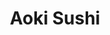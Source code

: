 ---
layout: place
title: Aoki Sushi
permalink: /south-carolina/greenville/aoki-sushi.html
stateAbbr: SC
stateName: South Carolina
cityName: Greenville
seo:
  type: restaurant
  links: http://aokigreenville.com/
place_id: ChIJJRC24k4pWIgRJN4LoKxbC90
photos:
  - name: >-
      places/ChIJJRC24k4pWIgRJN4LoKxbC90/photos/AeeoHcKnvTHnvqVUFtjCXJW1h0ZDqg0iSCKtgaRGRwePyJPlPl8XbzfrRQ_TCZTaMr410tjgvI5-XDimzlXKchbdIosyJsJRBsvYycerxAiZN4imr1_2vUC3MQbvUiDHWOmaxqpirMMx7WzM0a_4jXO7PjQ0qxBbJg2EP-55gVNEyByVVsKXAi-OEoSgvrKF7cSnLHh2saZlDskHKtw8lsdj2Uy92Zpp4ZHJ_6YSc9RLAPdegeT7xpRyKiHVJpjFnaeicq9wuGjp2dZkczFHzSJxfSPSgkFC7yiYqRXi4K4lLgNUeA
    widthPx: 1919
    heightPx: 2398
    authorAttributions:
      - displayName: Aoki Sushi
        uri: https://maps.google.com/maps/contrib/101523180797189556382
        photoUri: >-
          https://lh3.googleusercontent.com/a-/ALV-UjUBVFAnbLxrPlcJHeqU5zZZxDwV8MdGViAFX36Yd2j137_xmhk=s100-p-k-no-mo
    flagContentUri: >-
      https://www.google.com/local/imagery/report/?cb_client=maps_api_places.places_api&image_key=!1e10!2sAF1QipNPwW2fqsEMb85xznXni_nuiKzVui_e6W74RnjS&hl=en-US
    googleMapsUri: >-
      https://www.google.com/maps/place//data=!3m4!1e2!3m2!1sAF1QipNPwW2fqsEMb85xznXni_nuiKzVui_e6W74RnjS!2e10!4m2!3m1!1s0x8858294ee2b61025:0xdd0b5baca00bde24
  - name: >-
      places/ChIJJRC24k4pWIgRJN4LoKxbC90/photos/AeeoHcL4iR40tksdudfMGY3BpKFCT0tmzVhQfTV9VCLB8Uz8mmuS1AnNvxxrN7iBf2bRtCEUaz6cQFGYlHXctmaZHFpa6jjns6ipZrZDxcLdowjAVli_3Rwou2JXjYrQY-L6QPaQ0kiCKZKSr6rSX-kvdzw1wE4baLhrvlCSQpJ5i7_A4_wGXWMpJM78Uw24LeRVEHu97rPqh4MS0bckjZpPkC4ysNq9H-z9AQ1CjgEP-uIHs9B0wavVdI1L5bFW2Hm9d0_c00hp4S2aBEkFRN92Qp96R2eidRAyQ6Ob91wCP4HRyg
    widthPx: 4272
    heightPx: 2848
    authorAttributions:
      - displayName: Aoki Sushi
        uri: https://maps.google.com/maps/contrib/101523180797189556382
        photoUri: >-
          https://lh3.googleusercontent.com/a-/ALV-UjUBVFAnbLxrPlcJHeqU5zZZxDwV8MdGViAFX36Yd2j137_xmhk=s100-p-k-no-mo
    flagContentUri: >-
      https://www.google.com/local/imagery/report/?cb_client=maps_api_places.places_api&image_key=!1e10!2sAF1QipNZtifcVyAYl0jq8MrIfsMnL84WkfNLPJBORw2X&hl=en-US
    googleMapsUri: >-
      https://www.google.com/maps/place//data=!3m4!1e2!3m2!1sAF1QipNZtifcVyAYl0jq8MrIfsMnL84WkfNLPJBORw2X!2e10!4m2!3m1!1s0x8858294ee2b61025:0xdd0b5baca00bde24
  - name: >-
      places/ChIJJRC24k4pWIgRJN4LoKxbC90/photos/AeeoHcK0fEolftyu06P6p3GPUbJrHbrtpjOvzugYHoyj5NFckd9D5YM_nFk_XqnyyY5hXDEQiPj3C2WP1f8K4Q6rj0ckS0yvSU-nl1d4pw55vOhzsRtbLo3Z0RJOFBhPgqI8P1UrLn7nQ1M9-8WAxWkOZ7XTWiouew8IDS-JvHqN3zG5lI9Cp21pggCfpTfORygEe-YRSjPfh4Tx5anDsoIXKMW0HK2bqAk-Y6KXuVVx20W1Ext2dR4m3iKhZES1ksMv0aZDPEGLQFn-BYRN7tBvzhzlifEscuY31_ymm7PiNNwzK347yfpdiEnEalyZ7jn9vQ1kFQPhfPzoUgp95IM2i1Am07dsqfv709DQSEoYzW9lVedORRcBPrK9bdoG8Uk6pdBFAH8DrpgsrhpEh45gChFJ9XWNkh9KDWbWybUgo1k
    widthPx: 3024
    heightPx: 4032
    authorAttributions:
      - displayName: Reliable Upstate
        uri: https://maps.google.com/maps/contrib/108914949657434494376
        photoUri: >-
          https://lh3.googleusercontent.com/a-/ALV-UjWPoM7fRkK2mpiuALrXXoEOgkRxLfldyYh1PvYGy58ifV37LfMt=s100-p-k-no-mo
    flagContentUri: >-
      https://www.google.com/local/imagery/report/?cb_client=maps_api_places.places_api&image_key=!1e10!2sCIHM0ogKEICAgMDAsYuAMw&hl=en-US
    googleMapsUri: >-
      https://www.google.com/maps/place//data=!3m4!1e2!3m2!1sCIHM0ogKEICAgMDAsYuAMw!2e10!4m2!3m1!1s0x8858294ee2b61025:0xdd0b5baca00bde24
  - name: >-
      places/ChIJJRC24k4pWIgRJN4LoKxbC90/photos/AeeoHcKLPCk2VqnKVhZKhEh1JhtxX4y-HPTkvHj0qE6us7jxwM08lWAWGTnEZICbAiLMqWL0qVgytiEpKd33OQB1Gy-9AX976jGH092xY6EO-32WAICCNshPjraTC5TLpxZJS7L9aFEdkidN6GpdQ8dwC04qI6LqCAkf3YNZ1CrFIKDz9zKJS0DaJF7pzCK5pEyBeOczlxurmQJ4yrt4cfa6S9piMIsuOjYafxPRJ0ud-e-mIuPVSeZa3jkC6L0Iycv28Pz0aKrPirC2sZ5oH73CsYlU2h4eEcpZqgcyHABWxvpn9UFcNmQVU931MCbAXp4lTsJyxi4fAh6g3_CQRFLG8C6WlKLvs-xD8GHmCiuQ_BFo9ImtOQa1P3jom-p57r7OVeUJfWGQYEMA8bR3FtieeO67LlFAQ56RD_ar9NcBvPPba08
    widthPx: 3024
    heightPx: 4032
    authorAttributions:
      - displayName: Reliable Upstate
        uri: https://maps.google.com/maps/contrib/108914949657434494376
        photoUri: >-
          https://lh3.googleusercontent.com/a-/ALV-UjWPoM7fRkK2mpiuALrXXoEOgkRxLfldyYh1PvYGy58ifV37LfMt=s100-p-k-no-mo
    flagContentUri: >-
      https://www.google.com/local/imagery/report/?cb_client=maps_api_places.places_api&image_key=!1e10!2sCIHM0ogKEICAgMDAsen82QE&hl=en-US
    googleMapsUri: >-
      https://www.google.com/maps/place//data=!3m4!1e2!3m2!1sCIHM0ogKEICAgMDAsen82QE!2e10!4m2!3m1!1s0x8858294ee2b61025:0xdd0b5baca00bde24
  - name: >-
      places/ChIJJRC24k4pWIgRJN4LoKxbC90/photos/AeeoHcIwWpGallgXpqy-1jvU9inyR_tUhpLvDxXdAeACJhlQVBQJHGRxzRdSJRM69w604OzY1kNSULY0ePFuPvJPvNROByJRM_FOwbroXQsGOm0Ya6AgtEWp2tmi6kPD_3kiEY_ARDTE28OVvCY_Up6zEARhC_JVfr__hZu6tzO53d7eqFwPho4fzvhyE04LROAoN_vK3hn1RNtdL-7y9yN-fbriXTzfdaoBrewwIG94pQ5jUQufVuwKeHYDEfCKYsJwZoCYvTERHgEBxtTX2053xZYuKk1i9tgYrCGlToWKDpdmESBmmhZ7G92_g0av02qSBSy3ag1AxVnBZAyoGIIvJs-Ci0b13YX0C8UztJR-BHGPi7rH9HUMnsc05QzHuDuZ-EgOR0EvSvvgHl-PKV0Vr8U3qOHQs50ZbgDW4KCMNzjOMw
    widthPx: 4030
    heightPx: 3022
    authorAttributions:
      - displayName: MultifacetedDani
        uri: https://maps.google.com/maps/contrib/106092957590578554403
        photoUri: >-
          https://lh3.googleusercontent.com/a-/ALV-UjU7vO2rrLN0N6tFFSE0sHG-d9m8zPSP6neXoSl-Xt6p6LKA_6JKxg=s100-p-k-no-mo
    flagContentUri: >-
      https://www.google.com/local/imagery/report/?cb_client=maps_api_places.places_api&image_key=!1e10!2sCIHM0ogKEICAgICl47u9Hw&hl=en-US
    googleMapsUri: >-
      https://www.google.com/maps/place//data=!3m4!1e2!3m2!1sCIHM0ogKEICAgICl47u9Hw!2e10!4m2!3m1!1s0x8858294ee2b61025:0xdd0b5baca00bde24
  - name: >-
      places/ChIJJRC24k4pWIgRJN4LoKxbC90/photos/AeeoHcL1v0P8vb0Mkk-5wutFcYzKuF1ZJ-Goqbc2PvZmzLYOMCf-woflrJULnJszzLTObKn_7jF97t_RTjO7tBetw90Rxsr0K6i_FyPmfeYcUwChZ2g9GV2ccejUtfHUtCyhH_qJpRYmB9M6SDq4kHt7STWiE4P05mqIaHnuCpue06J7FKb-ANaIe9sujtTHV_BsDJcNn3GdQKrdAPSGGeGGH2v8m6ZCWr8MGjSHBEJmmF0DVILX2uzzK8-DVSHBtevb2beVmaqG3ySunXuh-EOklPOEdu1JfaFJ7eP0ajnSXhxbr4vlZCwAaXN1H0od_KirT8EFGSaAvmEVQPw6g_7vjSXKDKzkzm3sJ39uAA0ksJKDMso2AB0lKwgPA2PJ-bHEcSWbXcv3XJwjQyQHC3-_cUwwejwFXGgB7ADNTHfnV3yuvN-X
    widthPx: 1816
    heightPx: 4032
    authorAttributions:
      - displayName: Diana Krutzig
        uri: https://maps.google.com/maps/contrib/100225271390449733976
        photoUri: >-
          https://lh3.googleusercontent.com/a-/ALV-UjX8JToCZdsgz6OBVhkSCRVHbZ8jPhGlAov0TvOOUhZ3nY2_mEUtEw=s100-p-k-no-mo
    flagContentUri: >-
      https://www.google.com/local/imagery/report/?cb_client=maps_api_places.places_api&image_key=!1e10!2sCIHM0ogKEICAgIDu5OaxtQE&hl=en-US
    googleMapsUri: >-
      https://www.google.com/maps/place//data=!3m4!1e2!3m2!1sCIHM0ogKEICAgIDu5OaxtQE!2e10!4m2!3m1!1s0x8858294ee2b61025:0xdd0b5baca00bde24
  - name: >-
      places/ChIJJRC24k4pWIgRJN4LoKxbC90/photos/AeeoHcKR4jytAbvbdPIV13i7VkeiYDtgJfOxIJvBq7FPGc2so9ffhbiRoR6ua9OWNP0jTfe7Ji2fuuXN6hzGDIFV56hXbKoeXvtZitgbDLgXh0SXt8S02X8o1Oj5LIEXlcqwDESfbzpWfDDalPND720HHjk-dOX9offmCI_0qAwndH1B8YesPEshkGchy7QwaQLGAoTsZ-2lBsgN4fUVaWI2JZ6tuY6l2tX5K_6afOO7q61vGy_t3T2SvCNarxm_Ad-XlKngFFMPAxoCYN7AN2iaCNmAlTl5t2w9GqdlOo4ZEc1VOTm4sq1vhrv_YegtxNyUosq56onZpL8Q7RiDx8tnCe68cGl2KrLkXgeJhfLANQdv387LcXX9PcyhHRxvALxyS1U9e9WYWsm6Q9--WeylqxcTR7HjlRskLOEmKrWgPV7L0Q
    widthPx: 1284
    heightPx: 1417
    authorAttributions:
      - displayName: Katelyn c
        uri: https://maps.google.com/maps/contrib/113563996453942943103
        photoUri: >-
          https://lh3.googleusercontent.com/a/ACg8ocLHw2CaKYqeXgm1WdiiJKj0AuXgt2OJr6s7Pesb26jG-BAwKxg=s100-p-k-no-mo
    flagContentUri: >-
      https://www.google.com/local/imagery/report/?cb_client=maps_api_places.places_api&image_key=!1e10!2sCIHM0ogKEICAgICvveGSLw&hl=en-US
    googleMapsUri: >-
      https://www.google.com/maps/place//data=!3m4!1e2!3m2!1sCIHM0ogKEICAgICvveGSLw!2e10!4m2!3m1!1s0x8858294ee2b61025:0xdd0b5baca00bde24
  - name: >-
      places/ChIJJRC24k4pWIgRJN4LoKxbC90/photos/AeeoHcKfGI-ccuLq6LvBhvBYcGirwBB_ErmWJiEF6D1-R4T_EhxZ7Vy69kofRfYAwUjl_btoVBaED5a8jRE5QYThIeWPf0TSovFjbot0tPW8D8nimwkV5dvMTYoNM0y-Z16VOnN8nlocsQV_jC3IuYdj-7lOixUeHyVrgeCsEBfDJIraE7r4hTL0aBFFyySMa4KUB9apXmCSfL_tfy6v6VwIr8P5SLBqjabfvTArfPJiZiG5F1oOgQ1w0mdcK1ma7zANBsIjTjsJJ1TRUhH8wDHDQPn3jcjjQnpY1No9fYA2QYnGFr1wqetneTp8-B7qf-5np4lXqxEIye5SzHOTMya2qZ7a7_NqBMZ8eB3iE6_7l8_AUoB0aYQqu0wLsjK_Rch8qWphZEZ-W5OIxtu7M5BU63mfpfkuLVVP8ukrkHIO6pKAveE
    widthPx: 3024
    heightPx: 4032
    authorAttributions:
      - displayName: Katelyn c
        uri: https://maps.google.com/maps/contrib/113563996453942943103
        photoUri: >-
          https://lh3.googleusercontent.com/a/ACg8ocLHw2CaKYqeXgm1WdiiJKj0AuXgt2OJr6s7Pesb26jG-BAwKxg=s100-p-k-no-mo
    flagContentUri: >-
      https://www.google.com/local/imagery/report/?cb_client=maps_api_places.places_api&image_key=!1e10!2sCIHM0ogKEICAgICvveGSzwE&hl=en-US
    googleMapsUri: >-
      https://www.google.com/maps/place//data=!3m4!1e2!3m2!1sCIHM0ogKEICAgICvveGSzwE!2e10!4m2!3m1!1s0x8858294ee2b61025:0xdd0b5baca00bde24
  - name: >-
      places/ChIJJRC24k4pWIgRJN4LoKxbC90/photos/AeeoHcJNPTBhiq_QWdqaDHe4IG9br7eUuR2fsKWo91KhQQHwRZ-x0W6eh7X1nzaTjQfRXk__IDZOXcAYDaXeO4bGBDUx-ro_ZKm1kQE8zYHfcB0xjFlNqpCdWEsp7E3GZwpVagmQWjz-aRGgBQTmUwbfF1A2RW7_5fSP7FygMI4aZYC4hGxyolgoe7tf5LsI9Gm4Tjdg46hq3OASC-4rF8JyoWC-3r90g19yI2ZL4s-mjkimVI3CRu_85YF9aCgxnBqf_06-iG8Urlh39CviwFOzCtelNnLQE8O_xxKkSzdlSXfN52dkgBUIpwuq884EsFyJ3hniVwwLShvRfSFUQkBmcP869JHuhS9BqJuckdVXRMvSKyCs-L280Y9HOrs5R21pwiGi4onMrjpMVs0F4czva7F59ch74BkLuKHX1JGlbgXxtg
    widthPx: 4032
    heightPx: 3024
    authorAttributions:
      - displayName: Jordan Kothe
        uri: https://maps.google.com/maps/contrib/111207555948628725298
        photoUri: >-
          https://lh3.googleusercontent.com/a-/ALV-UjXqfx1KktFoBKRiL46ZMtynDrV_LdMg-bU5lzzyAJBZ5xyeRiXMuw=s100-p-k-no-mo
    flagContentUri: >-
      https://www.google.com/local/imagery/report/?cb_client=maps_api_places.places_api&image_key=!1e10!2sCIHM0ogKEICAgICKv4mnLg&hl=en-US
    googleMapsUri: >-
      https://www.google.com/maps/place//data=!3m4!1e2!3m2!1sCIHM0ogKEICAgICKv4mnLg!2e10!4m2!3m1!1s0x8858294ee2b61025:0xdd0b5baca00bde24
  - name: >-
      places/ChIJJRC24k4pWIgRJN4LoKxbC90/photos/AeeoHcKQuEEuSF0cTwkYItHwEZjLNy4UGn6Wxa4L35uY-LLHAQHMfoYkCO0E_R-k8VwTTHxr9dL2uxN3bMZQfnu6nVO6ifoQFyBJCl5nTw9_Hm0KrV535VuAV-6dYIt7s5YgwCToEn1P5ypWErPvmY6O3S0jIcWKI-F_nDeuQ4tJXIFRSRXb4ZTQihttxX4shtZFpAd7CGjaLTmyVWgYep5fhoAoPymEjdj0JdB9Vije5xp6YwIuCZUZm4wq36HIbaPZeO9gwfrJVc5_dsrEg8P9cGwGfxEr2NVWA8ZODba5NGowxO0M6ZzKJJ3ex_Al_XUAIrPBoL9mbhTFj5fHWfyrCQ79joQG2VWy1lkoU9kMUw5WDLmDqQeQaKcIIq_bK18j7sTCCxnnzsuWXvKEjRIYcH4h0f5b_qhH-IvsDPDigrQ
    widthPx: 3024
    heightPx: 3113
    authorAttributions:
      - displayName: Brooke Nesbitt
        uri: https://maps.google.com/maps/contrib/115018988942166303766
        photoUri: >-
          https://lh3.googleusercontent.com/a-/ALV-UjW8lfHM-adCBSfQDi7LrosQwzsr3OZcCTQAJz2KpDh4h-IgCWe-bw=s100-p-k-no-mo
    flagContentUri: >-
      https://www.google.com/local/imagery/report/?cb_client=maps_api_places.places_api&image_key=!1e10!2sCIHM0ogKEICAgIC424rXTw&hl=en-US
    googleMapsUri: >-
      https://www.google.com/maps/place//data=!3m4!1e2!3m2!1sCIHM0ogKEICAgIC424rXTw!2e10!4m2!3m1!1s0x8858294ee2b61025:0xdd0b5baca00bde24
address: 1779 Woodruff Rd B, Greenville, SC 29607, USA
street: 1779 Woodruff Rd B
city: Greenville
state: SC
zip: '29607'
country: USA
neighborhood: null
latitude: '34.820005'
longitude: '-82.270745'
accessibility_options:
  wheelchairAccessibleParking: true
  wheelchairAccessibleEntrance: true
  wheelchairAccessibleRestroom: true
  wheelchairAccessibleSeating: true
business_status: OPERATIONAL
name: Aoki Sushi
google_maps_links:
  directionsUri: >-
    https://www.google.com/maps/dir//''/data=!4m7!4m6!1m1!4e2!1m2!1m1!1s0x8858294ee2b61025:0xdd0b5baca00bde24!3e0
  placeUri: https://maps.google.com/?cid=15927925304103525924
  writeAReviewUri: >-
    https://www.google.com/maps/place//data=!4m3!3m2!1s0x8858294ee2b61025:0xdd0b5baca00bde24!12e1
  reviewsUri: >-
    https://www.google.com/maps/place//data=!4m4!3m3!1s0x8858294ee2b61025:0xdd0b5baca00bde24!9m1!1b1
  photosUri: >-
    https://www.google.com/maps/place//data=!4m3!3m2!1s0x8858294ee2b61025:0xdd0b5baca00bde24!10e5
primary_type: Sushi Restaurant
opening_hours:
  regular: null
  current: null
secondary_opening_hours:
  regular:
    weekdayDescriptions: null
    type: null
  current:
    weekdayDescriptions: null
    type: null
phone: (864) 568-9449
price_level: PRICE_LEVEL_MODERATE
price_range: $10 &ndash; $20
rating: '4.5'
rating_count: 0
website: http://aokigreenville.com/
description: >-
  Experience Aoki Sushi in Greenville, SC$$$Aoki Sushi in Greenville, SC, stands
  out as a casual dining destination offering a blend of fresh sushi and
  flavorful Korean BBQ options, making it a go-to spot for those seeking
  authentic Asian cuisine nearby. This welcoming restaurant features an array of
  noodle dishes alongside a selection of beer, sake, and wine, perfect for
  pairing with your meal in a relaxed setting. Patrons appreciate the accessible
  atmosphere, including wheelchair-friendly features and outdoor seating, which
  enhance the overall dining experience. Whether you're in the mood for
  top-rated sushi rolls or a quick bite after exploring the area, this spot
  delivers on quality and variety. Its convenient location makes it an ideal
  choice for anyone searching for sushi restaurants in the region.
generative_summary: >-
  Experience Aoki Sushi in Greenville, SC$$$Aoki Sushi in Greenville, SC, stands
  out as a casual dining destination offering a blend of fresh sushi and
  flavorful Korean BBQ options, making it a go-to spot for those seeking
  authentic Asian cuisine nearby. This welcoming restaurant features an array of
  noodle dishes alongside a selection of beer, sake, and wine, perfect for
  pairing with your meal in a relaxed setting. Patrons appreciate the accessible
  atmosphere, including wheelchair-friendly features and outdoor seating, which
  enhance the overall dining experience. Whether you're in the mood for
  top-rated sushi rolls or a quick bite after exploring the area, this spot
  delivers on quality and variety. Its convenient location makes it an ideal
  choice for anyone searching for sushi restaurants in the region.
generative_disclosure: Summarized by AI using the Grok-3-Mini model.
reviews:
  - name: >-
      places/ChIJJRC24k4pWIgRJN4LoKxbC90/reviews/ChdDSUhNMG9nS0VJQ0FnSURYeHVUNDJRRRAB
    relativePublishTimeDescription: 5 months ago
    rating: 5
    text:
      text: >-
        Have come here on several occasions and enjoy myself every time! The
        rolls here are amazing. I especially love their spider roll! To those
        who love sushi, please try out here. You seriously won't be
        disappointed!
      languageCode: en
    originalText:
      text: >-
        Have come here on several occasions and enjoy myself every time! The
        rolls here are amazing. I especially love their spider roll! To those
        who love sushi, please try out here. You seriously won't be
        disappointed!
      languageCode: en
    authorAttribution:
      displayName: Callie cat
      uri: https://www.google.com/maps/contrib/109190206467001928124/reviews
      photoUri: >-
        https://lh3.googleusercontent.com/a-/ALV-UjVdg2F8VbLQFycV75MnNLm_PJeHQrcE1elIz25E2K0NIe9ZyQQT=s128-c0x00000000-cc-rp-mo-ba4
    publishTime: '2024-10-26T16:43:22.326316Z'
    flagContentUri: >-
      https://www.google.com/local/review/rap/report?postId=ChdDSUhNMG9nS0VJQ0FnSURYeHVUNDJRRRAB&d=17924085&t=1
    googleMapsUri: >-
      https://www.google.com/maps/reviews/data=!4m6!14m5!1m4!2m3!1sChdDSUhNMG9nS0VJQ0FnSURYeHVUNDJRRRAB!2m1!1s0x8858294ee2b61025:0xdd0b5baca00bde24
  - name: >-
      places/ChIJJRC24k4pWIgRJN4LoKxbC90/reviews/ChZDSUhNMG9nS0VJQ0FnSUNfbG91TkpREAE
    relativePublishTimeDescription: 2 months ago
    rating: 5
    text:
      text: >-
        Walking in it’s clear that they do most of their business as a take out
        spot but don’t sleep on the excellent service. I came in with a friend
        for a late lunch on NYE afternoon. The server guided us through the menu
        with good choices. I like how they have both sake and soju since this is
        a Korean/Japanese spot. We had soup, a couple of apps, and a few rolls.
        It was all very satisfying although I wish they served some kimchi or
        pickled radish and fresh chopped onion to go with our meals. I will
        definitely be back when I’m next in town.
      languageCode: en
    originalText:
      text: >-
        Walking in it’s clear that they do most of their business as a take out
        spot but don’t sleep on the excellent service. I came in with a friend
        for a late lunch on NYE afternoon. The server guided us through the menu
        with good choices. I like how they have both sake and soju since this is
        a Korean/Japanese spot. We had soup, a couple of apps, and a few rolls.
        It was all very satisfying although I wish they served some kimchi or
        pickled radish and fresh chopped onion to go with our meals. I will
        definitely be back when I’m next in town.
      languageCode: en
    authorAttribution:
      displayName: Julia Helton
      uri: https://www.google.com/maps/contrib/112138123334273263332/reviews
      photoUri: >-
        https://lh3.googleusercontent.com/a-/ALV-UjU5KSmWSAZy3vXvWwrgSGR6Um6PGOASJzLrrJbxXtXocpKACfWpjw=s128-c0x00000000-cc-rp-mo-ba4
    publishTime: '2025-01-15T22:36:26.422557Z'
    flagContentUri: >-
      https://www.google.com/local/review/rap/report?postId=ChZDSUhNMG9nS0VJQ0FnSUNfbG91TkpREAE&d=17924085&t=1
    googleMapsUri: >-
      https://www.google.com/maps/reviews/data=!4m6!14m5!1m4!2m3!1sChZDSUhNMG9nS0VJQ0FnSUNfbG91TkpREAE!2m1!1s0x8858294ee2b61025:0xdd0b5baca00bde24
  - name: >-
      places/ChIJJRC24k4pWIgRJN4LoKxbC90/reviews/ChZDSUhNMG9nS0VJQ0FnTUNBOFBuOWF3EAE
    relativePublishTimeDescription: 2 months ago
    rating: 1
    text:
      text: >-
        Came here on my lunch break I noticed this place is always empty and I
        see why. (Don’t let them fool you with the lie this IS from their
        restaurant and they DO use pink ginger) The workers took forever just to
        acknowledge me. Almost turned right around due to the dirty looks. Not
        sure how they are in business with only 5 tables must be a money
        laundering front cause let me tell you about the food. I waited about 45
        mins for my take out order that they charge an arm and leg for. (I was
        the only customer in there) Once I opened my box I was baffled I
        couldn’t judge on just looks so I had to at least try it. I’ll forever
        regret it. Not only was the sushi cold and rubbery it was terrible and
        tasted like Pennies. I’ve had better sushi from Walmart for a reasonable
        price. Had a terrible stomach bug that night. There are tons of sushi
        places in Greenville that have great service and also sell real sushi.
        Not sure what that was that I ate. Beware of this place ⚠️☣️
      languageCode: en
    originalText:
      text: >-
        Came here on my lunch break I noticed this place is always empty and I
        see why. (Don’t let them fool you with the lie this IS from their
        restaurant and they DO use pink ginger) The workers took forever just to
        acknowledge me. Almost turned right around due to the dirty looks. Not
        sure how they are in business with only 5 tables must be a money
        laundering front cause let me tell you about the food. I waited about 45
        mins for my take out order that they charge an arm and leg for. (I was
        the only customer in there) Once I opened my box I was baffled I
        couldn’t judge on just looks so I had to at least try it. I’ll forever
        regret it. Not only was the sushi cold and rubbery it was terrible and
        tasted like Pennies. I’ve had better sushi from Walmart for a reasonable
        price. Had a terrible stomach bug that night. There are tons of sushi
        places in Greenville that have great service and also sell real sushi.
        Not sure what that was that I ate. Beware of this place ⚠️☣️
      languageCode: en
    authorAttribution:
      displayName: Ashton
      uri: https://www.google.com/maps/contrib/114590845465980244736/reviews
      photoUri: >-
        https://lh3.googleusercontent.com/a/ACg8ocJ1lD84hF7EPf5ZWdy5mhia0sqJpxhIlYa1llqJZ-x0CfscCg=s128-c0x00000000-cc-rp-mo
    publishTime: '2025-01-29T16:52:30.131468Z'
    flagContentUri: >-
      https://www.google.com/local/review/rap/report?postId=ChZDSUhNMG9nS0VJQ0FnTUNBOFBuOWF3EAE&d=17924085&t=1
    googleMapsUri: >-
      https://www.google.com/maps/reviews/data=!4m6!14m5!1m4!2m3!1sChZDSUhNMG9nS0VJQ0FnTUNBOFBuOWF3EAE!2m1!1s0x8858294ee2b61025:0xdd0b5baca00bde24
  - name: >-
      places/ChIJJRC24k4pWIgRJN4LoKxbC90/reviews/ChdDSUhNMG9nS0VJQ0FnSUNIanNfV2dBRRAB
    relativePublishTimeDescription: 7 months ago
    rating: 5
    text:
      text: >-
        Great food and prices. Really appreciated that they were open until 10pm
        on a week night. They include gratuity as some other reviews mention but
        the service is excellent. Will definitely go again.
      languageCode: en
    originalText:
      text: >-
        Great food and prices. Really appreciated that they were open until 10pm
        on a week night. They include gratuity as some other reviews mention but
        the service is excellent. Will definitely go again.
      languageCode: en
    authorAttribution:
      displayName: Kurt
      uri: https://www.google.com/maps/contrib/113105353164804767129/reviews
      photoUri: >-
        https://lh3.googleusercontent.com/a-/ALV-UjVoWsrCbQmPQHtlKkIkGQepuOdTuIXhxusBVPIqARBl6u-AW_cGHw=s128-c0x00000000-cc-rp-mo-ba3
    publishTime: '2024-09-05T01:44:08.952035Z'
    flagContentUri: >-
      https://www.google.com/local/review/rap/report?postId=ChdDSUhNMG9nS0VJQ0FnSUNIanNfV2dBRRAB&d=17924085&t=1
    googleMapsUri: >-
      https://www.google.com/maps/reviews/data=!4m6!14m5!1m4!2m3!1sChdDSUhNMG9nS0VJQ0FnSUNIanNfV2dBRRAB!2m1!1s0x8858294ee2b61025:0xdd0b5baca00bde24
  - name: >-
      places/ChIJJRC24k4pWIgRJN4LoKxbC90/reviews/ChdDSUhNMG9nS0VJQ0FnTUNJOHF6Zi1RRRAB
    relativePublishTimeDescription: a week ago
    rating: 4
    text:
      text: >-
        Clean, market prices, and pretty good sushi. I walked in for a lunch
        order to go and was immediately greeted and helped. It’s sushi, so it’s
        going to be a wait while it’s prepared. The end result was pretty good.
        I recommend the Aoki roll.
      languageCode: en
    originalText:
      text: >-
        Clean, market prices, and pretty good sushi. I walked in for a lunch
        order to go and was immediately greeted and helped. It’s sushi, so it’s
        going to be a wait while it’s prepared. The end result was pretty good.
        I recommend the Aoki roll.
      languageCode: en
    authorAttribution:
      displayName: Jason Simmons
      uri: https://www.google.com/maps/contrib/115153932545049901363/reviews
      photoUri: >-
        https://lh3.googleusercontent.com/a-/ALV-UjVXN_uOV8UTOl5faDqlbD6h82DECGLQ9nnT5G45Ku-WoVOpq42M=s128-c0x00000000-cc-rp-mo-ba2
    publishTime: '2025-03-31T22:16:51.607984Z'
    flagContentUri: >-
      https://www.google.com/local/review/rap/report?postId=ChdDSUhNMG9nS0VJQ0FnTUNJOHF6Zi1RRRAB&d=17924085&t=1
    googleMapsUri: >-
      https://www.google.com/maps/reviews/data=!4m6!14m5!1m4!2m3!1sChdDSUhNMG9nS0VJQ0FnTUNJOHF6Zi1RRRAB!2m1!1s0x8858294ee2b61025:0xdd0b5baca00bde24
review_summary: >-
  Insights from Recent Feedback$$$Folks who've tried Aoki Sushi often highlight
  the fresh and tasty rolls as a standout feature, with many enjoying the
  creative flavors that keep them coming back for more. While the service is
  frequently described as friendly and helpful, especially for takeout orders, a
  few mentions point to occasional waits that could use some smoothing out.
  Overall, the vibe is praised for being laid-back and accommodating, making it
  a solid pick for groups or families looking for a satisfying meal. Despite one
  or two experiences noting inconsistencies in food prep, the general consensus
  leans positive, with diners appreciating the value and drink selections like
  sake. If you're on the hunt for reliable sushi places nearby, this spot
  generally delivers a worthwhile visit with room for the occasional tweak.
review_disclosure: Summarized by AI using the Grok-3-Mini model.
parking_options:
  freeParkingLot: true
  freeStreetParking: true
  valetParking: false
payment_options:
  acceptsCreditCards: true
  acceptsDebitCards: true
  acceptsCashOnly: false
  acceptsNfc: true
allow_dogs: null
curbside_pickup: false
delivery: true
dine_in: true
good_for_children: true
good_for_groups: null
good_for_sports: false
live_music: false
menu_for_children: false
outdoor_seating: true
reservable: false
restroom: true
serves_beer: true
serves_breakfast: true
serves_brunch: true
serves_cocktails: null
serves_coffee: false
serves_dinner: true
serves_dessert: true
serves_lunch: true
serves_vegetarian_food: true
serves_wine: true
takeout: true
update_category: pro
places_description: null

---